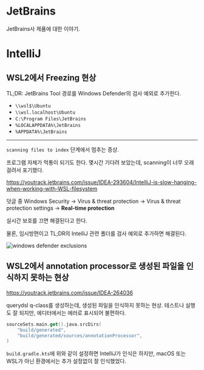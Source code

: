# JetBrains

JetBrains사 제품에 대한 이야기.

# IntelliJ

## WSL2에서 Freezing 현상

TL;DR: JetBrains Tool 경로를 Windows Defender의 검사 예외로 추가한다.

* `\\wsl$\Ubuntu`
* `\\wsl.localhost\Ubuntu`
* `C:\Program Files\JetBrains`
* `%LOCALAPPDATA%\JetBrains`
* `%APPDATA%\JetBrains`

---

`scanning files to index` 단계에서 멈추는 증상.

프로그램 자체가 먹통이 되기도 한다.
몇시간 기다려 보았는데, scanning이 너무 오래 걸려서 포기했다.

https://youtrack.jetbrains.com/issue/IDEA-293604/IntelliJ-is-slow-hanging-when-working-with-WSL-filesystem

덧글 중 Windows Security -> Virus & threat protection -> Virus & threat protection settings -> **Real-time protection**

실시간 보호를 끄면 해결된다고 한다.

물론, 임시방편이고 TL;DR의 IntelliJ 관련 폴더를 검사 예외로 추가하면 해결된다.

![windows defender exclusions](res/windows-defender-exclusions.png)

## WSL2에서 annotation processor로 생성된 파일을 인식하지 못하는 현상

https://youtrack.jetbrains.com/issue/IDEA-264036

querydsl q-class를 생성하는데, 생성된 파일을 인식하지 못하는 현상.
테스트나 실행도 잘 되지만, 에디터에서는 에러로 표시되어 불편하다.

```kotlin
sourceSets.main.get().java.srcDirs(
    "build/generated",
    "build/generated/sources/annotationProcessor",
)
```

`build.gradle.kts`에 위와 같이 설정하면 IntelliJ가 인식은 하지만, macOS 또는 WSL가 아닌 환경에서는 추가 설정없이 잘 인식했었다.
